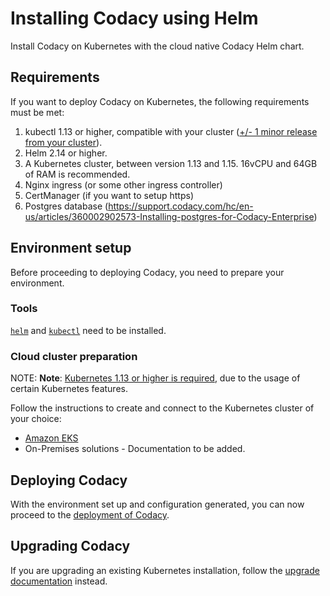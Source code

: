 # Installing Codacy using Helm

Install Codacy on Kubernetes with the cloud native Codacy Helm chart.

## Requirements

If you want to deploy Codacy on Kubernetes, the following requirements must be met:

1. kubectl 1.13 or higher, compatible with your cluster
   ([+/- 1 minor release from your cluster](https://kubernetes.io/docs/tasks/tools/install-kubectl/#before-you-begin)).
2. Helm 2.14 or higher.
3. A Kubernetes cluster, between version 1.13 and 1.15. 16vCPU and 64GB of RAM is recommended.
4. Nginx ingress (or some other ingress controller)
5. CertManager (if you want to setup https)
6. Postgres database (https://support.codacy.com/hc/en-us/articles/360002902573-Installing-postgres-for-Codacy-Enterprise)

## Environment setup

Before proceeding to deploying Codacy, you need to prepare your environment.

### Tools

[`helm`](https://helm.sh/docs/using_helm/#installing-helm) and [`kubectl`](https://kubernetes.io/docs/tasks/tools/install-kubectl/#install-kubectl-on-macos) need to be installed.

### Cloud cluster preparation

NOTE: **Note**:
[Kubernetes 1.13 or higher is required](#requirements), due to the usage of certain
Kubernetes features.

Follow the instructions to create and connect to the Kubernetes cluster of your
choice:

- [Amazon EKS](../installation/cloud/eks.md)
- On-Premises solutions - Documentation to be added.

## Deploying Codacy

With the environment set up and configuration generated, you can now proceed to
the [deployment of Codacy](../installation/deployment.md).

## Upgrading Codacy

If you are upgrading an existing Kubernetes installation, follow the
[upgrade documentation](../installation/upgrade.md) instead.
